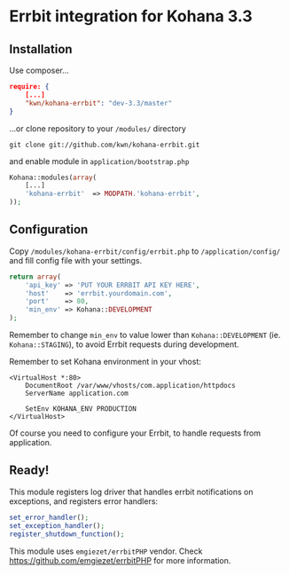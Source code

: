 # Errbit integration for Kohana 3.3

## Installation

Use composer...

```json
require: {
    [...]
    "kwn/kohana-errbit": "dev-3.3/master"
}
```

...or clone repository to your ```/modules/``` directory

```
git clone git://github.com/kwn/kohana-errbit.git
```

and enable module in ```application/bootstrap.php```

```php
Kohana::modules(array(
    [...]
    'kohana-errbit'  => MODPATH.'kohana-errbit',
));

```

## Configuration

Copy ```/modules/kohana-errbit/config/errbit.php``` to ```/application/config/``` and fill config file with your settings. 

```php
return array(
    'api_key' => 'PUT YOUR ERRBIT API KEY HERE',
    'host'    => 'errbit.yourdomain.com',
    'port'    => 80,
    'min_env' => Kohana::DEVELOPMENT
);

```

Remember to change ```min_env``` to value lower than ```Kohana::DEVELOPMENT``` (ie. ```Kohana::STAGING```), to avoid Errbit requests during development.

Remember to set Kohana environment in your vhost:
```
<VirtualHost *:80>
    DocumentRoot /var/www/vhosts/com.application/httpdocs
    ServerName application.com
    
    SetEnv KOHANA_ENV PRODUCTION
</VirtualHost>
```

Of course you need to configure your Errbit, to handle requests from application.

## Ready!

This module registers log driver that handles errbit notifications on exceptions, and registers error handlers:

```php
set_error_handler();
set_exception_handler();
register_shutdown_function();
```

This module uses ```emgiezet/errbitPHP``` vendor. Check <https://github.com/emgiezet/errbitPHP> for more information.
